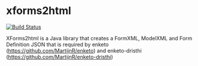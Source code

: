 xforms2html
===========

[![Build Status](https://travis-ci.org/theghostwhoforks/xforms2html.png?branch=master)](https://travis-ci.org/theghostwhoforks/xforms2html)

XForms2html is a Java library that creates a FormXML, ModelXML and Form Definition JSON that is required by enketo (https://github.com/MartijnR/enketo) and enketo-dristhi (https://github.com/MartijnR/enketo-dristhi)
